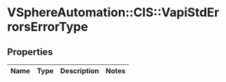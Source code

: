 # VSphereAutomation::CIS::VapiStdErrorsErrorType

## Properties
Name | Type | Description | Notes
------------ | ------------- | ------------- | -------------


